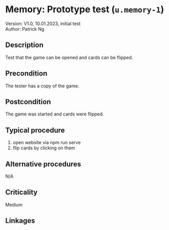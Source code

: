 # Memory: Prototype test (`u.memory-1`)

Version: V1.0, 10.01.2023, initial test \
Author: Patrick Ng

## Description

Test that the game can be opened and cards can be flipped.

## Precondition

The tester has a copy of the game.

## Postcondition

The game was started and cards were flipped.

## Typical procedure

1. open website via npm run serve
2. flip cards by clicking on them

## Alternative procedures

N/A

## Criticality

Medium

## Linkages

